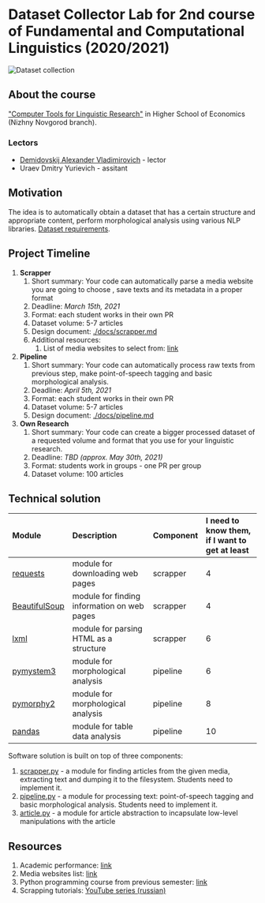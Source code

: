 # Dataset Collector Lab for 2nd course of Fundamental and Computational Linguistics (2020/2021)

![Dataset collection](https://github.com/fipl-hse/2020-2-level-ctlr-admin/workflows/Crawler%20is%20functioning/badge.svg)

## About the course

["Computer Tools for Linguistic Research"](https://www.hse.ru/en/edu/courses/339579587) 
in Higher School of Economics (Nizhny Novgorod branch).

### Lectors 

* [Demidovskij Alexander Vladimirovich](https://www.hse.ru/staff/demidovs) - lector
* Uraev Dmitry Yurievich - assitant

## Motivation

The idea is to automatically obtain a dataset that has a certain structure and appropriate content,
perform morphological analysis using various NLP libraries. 
[Dataset requirements](./docs/dataset.md).

## Project Timeline

1. **Scrapper**
   1. Short summary: Your code can automatically parse a media website you are going to choose
      , save texts and its metadata in a proper format
   1. Deadline: *March 15th, 2021*
   1. Format: each student works in their own PR
   1. Dataset volume: 5-7 articles
   1. Design document: [./docs/scrapper.md](./docs/scrapper.md)
   1. Additional resources:
      1. List of media websites to select from: [link]()
1. **Pipeline**
   1. Short summary: Your code can automatically process raw texts from previous step,
      make point-of-speech tagging and basic morphological analysis.
   1. Deadline: *April 5th, 2021*
   1. Format: each student works in their own PR
   1. Dataset volume: 5-7 articles
   1. Design document: [./docs/pipeline.md](./docs/pipeline.md)
1. **Own Research**
   1. Short summary: Your code can create a bigger processed dataset of a requested volume and
      format that you use for your linguistic research.
   1. Deadline: *TBD (approx. May 30th, 2021)*
   1. Format: students work in groups - one PR per group
   1. Dataset volume: 100 articles

## Technical solution

| Module | Description | Component | I need to know them, if I want to get at least |
|:---|:---|:---|:---|
| [requests]() | module for downloading web pages | scrapper | 4 |
| [BeautifulSoup]() | module for finding information on web pages | scrapper | 4 |
| [lxml]() | module for parsing HTML as a structure | scrapper | 6 |
| [pymystem3]() | module for morphological analysis | pipeline | 6 |
| [pymorphy2]() | module for morphological analysis | pipeline | 8 |
| [pandas]() | module for table data analysis | pipeline | 10 |

Software solution is built on top of three components:
1. [scrapper.py](./scrapper.py) - a module for finding articles from the given media, extracting text and
   dumping it to the filesystem. Students need to implement it.
1. [pipeline.py](./pipeline.py) - a module for processing text: point-of-speech tagging and 
   basic morphological analysis. Students need to implement it.
1. [article.py](./article.py) - a module for article abstraction to incapsulate low-level
   manipulations with the article
 
## Resources

1. Academic performance: [link](https://docs.google.com/spreadsheets/d/1qM5Drt8Us6QewWRo7n6k_TqlgoA-F9jrtvHNzrZzHM4/edit?usp=sharing) 
1. Media websites list: [link](https://drive.google.com/file/d/13daSXTD6S-LIr0oNLBz6XeA74ZwYYsQp/view?usp=sharing)
1. Python programming course from previous semester: [link](https://github.com/fipl-hse/2020-2-level-labs)
1. Scrapping tutorials: [YouTube series (russian)](https://youtu.be/7hn1_t2ZtJQ)
